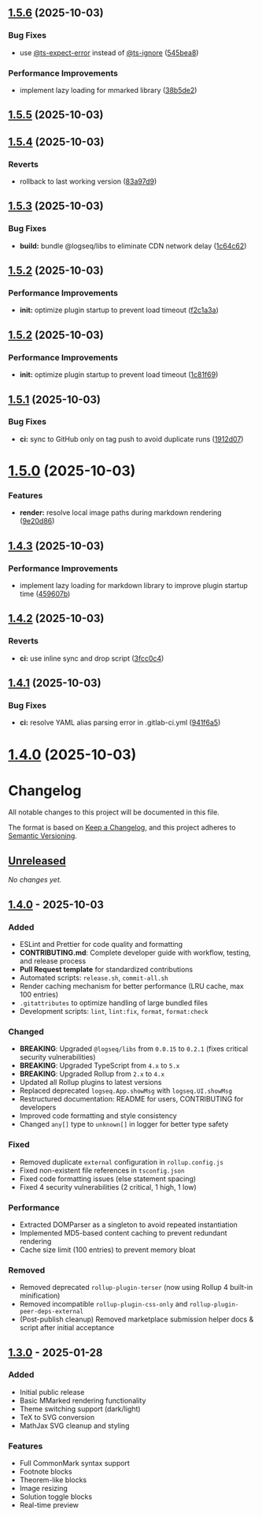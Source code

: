 ## [1.5.6](https://cloud.mathcrowd.cn/agile/frontend/mmarked-logseq-extension/compare/v1.5.5...v1.5.6) (2025-10-03)


### Bug Fixes

* use [@ts-expect-error](https://cloud.mathcrowd.cn/ts-expect-error) instead of [@ts-ignore](https://cloud.mathcrowd.cn/ts-ignore) ([545bea8](https://cloud.mathcrowd.cn/agile/frontend/mmarked-logseq-extension/commits/545bea856fc0cb97a5bdb794b578f187a53bcfb6))


### Performance Improvements

* implement lazy loading for mmarked library ([38b5de2](https://cloud.mathcrowd.cn/agile/frontend/mmarked-logseq-extension/commits/38b5de2fcd74dad9a9b9c3bb15cffc08da761a13))



## [1.5.5](https://cloud.mathcrowd.cn/agile/frontend/mmarked-logseq-extension/compare/v1.5.4...v1.5.5) (2025-10-03)



## [1.5.4](https://cloud.mathcrowd.cn/agile/frontend/mmarked-logseq-extension/compare/v1.5.3...v1.5.4) (2025-10-03)


### Reverts

* rollback to last working version ([83a97d9](https://cloud.mathcrowd.cn/agile/frontend/mmarked-logseq-extension/commits/83a97d9ba7d268e390974dff714036e8519445b8))



## [1.5.3](https://cloud.mathcrowd.cn/agile/frontend/mmarked-logseq-extension/compare/v1.5.2...v1.5.3) (2025-10-03)


### Bug Fixes

* **build:** bundle @logseq/libs to eliminate CDN network delay ([1c64c62](https://cloud.mathcrowd.cn/agile/frontend/mmarked-logseq-extension/commits/1c64c62d3a4f900be32619c3cfded0e96e563f83))



## [1.5.2](https://cloud.mathcrowd.cn/agile/frontend/mmarked-logseq-extension/compare/v1.5.1...v1.5.2) (2025-10-03)


### Performance Improvements

* **init:** optimize plugin startup to prevent load timeout ([f2c1a3a](https://cloud.mathcrowd.cn/agile/frontend/mmarked-logseq-extension/commits/f2c1a3aaf80ecb62f63e28a60d6f2ac57138076c))



## [1.5.2](https://cloud.mathcrowd.cn/agile/frontend/mmarked-logseq-extension/compare/v1.5.1...v1.5.2) (2025-10-03)


### Performance Improvements

* **init:** optimize plugin startup to prevent load timeout ([1c81f69](https://cloud.mathcrowd.cn/agile/frontend/mmarked-logseq-extension/commits/1c81f699b0c1c117ef1e5c7f14f670c570ddf8ec))



## [1.5.1](https://cloud.mathcrowd.cn/agile/frontend/mmarked-logseq-extension/compare/v1.5.0...v1.5.1) (2025-10-03)


### Bug Fixes

* **ci:** sync to GitHub only on tag push to avoid duplicate runs ([1912d07](https://cloud.mathcrowd.cn/agile/frontend/mmarked-logseq-extension/commits/1912d07ae7c4ccff64ea341fe6b18196e68ebb60))



# [1.5.0](https://cloud.mathcrowd.cn/agile/frontend/mmarked-logseq-extension/compare/v1.4.3...v1.5.0) (2025-10-03)


### Features

* **render:** resolve local image paths during markdown rendering ([9e20d86](https://cloud.mathcrowd.cn/agile/frontend/mmarked-logseq-extension/commits/9e20d8697ace4af87a918bf0939c0e1395563a1e))



## [1.4.3](https://cloud.mathcrowd.cn/agile/frontend/mmarked-logseq-extension/compare/v1.4.2...v1.4.3) (2025-10-03)


### Performance Improvements

* implement lazy loading for markdown library to improve plugin startup time ([459607b](https://cloud.mathcrowd.cn/agile/frontend/mmarked-logseq-extension/commits/459607b93c2c3a4083d61f756924f87b90a416c0))



## [1.4.2](https://cloud.mathcrowd.cn/agile/frontend/mmarked-logseq-extension/compare/v1.4.1...v1.4.2) (2025-10-03)


### Reverts

* **ci:** use inline sync and drop script ([3fcc0c4](https://cloud.mathcrowd.cn/agile/frontend/mmarked-logseq-extension/commits/3fcc0c4697dd3158bb0fe9ed35b4ec65a75abf90))



## [1.4.1](https://cloud.mathcrowd.cn/agile/frontend/mmarked-logseq-extension/compare/v1.4.0...v1.4.1) (2025-10-03)


### Bug Fixes

* **ci:** resolve YAML alias parsing error in .gitlab-ci.yml ([941f6a5](https://cloud.mathcrowd.cn/agile/frontend/mmarked-logseq-extension/commits/941f6a59e56d878bb447997a1f50ee82ab23a043))



# [1.4.0](https://cloud.mathcrowd.cn/agile/frontend/mmarked-logseq-extension/compare/v1.3.2...v1.4.0) (2025-10-03)



# Changelog

All notable changes to this project will be documented in this file.

The format is based on [Keep a Changelog](https://keepachangelog.com/en/1.0.0/),
and this project adheres to [Semantic Versioning](https://semver.org/spec/v2.0.0.html).

## [Unreleased]

_No changes yet._

## [1.4.0] - 2025-10-03

### Added
- ESLint and Prettier for code quality and formatting
- **CONTRIBUTING.md**: Complete developer guide with workflow, testing, and release process
- **Pull Request template** for standardized contributions
- Automated scripts: `release.sh`, `commit-all.sh`
- Render caching mechanism for better performance (LRU cache, max 100 entries)
- `.gitattributes` to optimize handling of large bundled files
- Development scripts: `lint`, `lint:fix`, `format`, `format:check`

### Changed
- **BREAKING**: Upgraded `@logseq/libs` from `0.0.15` to `0.2.1` (fixes critical security vulnerabilities)
- **BREAKING**: Upgraded TypeScript from `4.x` to `5.x`
- **BREAKING**: Upgraded Rollup from `2.x` to `4.x`
- Updated all Rollup plugins to latest versions
- Replaced deprecated `logseq.App.showMsg` with `logseq.UI.showMsg`
- Restructured documentation: README for users, CONTRIBUTING for developers
- Improved code formatting and style consistency
- Changed `any[]` type to `unknown[]` in logger for better type safety

### Fixed
- Removed duplicate `external` configuration in `rollup.config.js`
- Fixed non-existent file references in `tsconfig.json`
- Fixed code formatting issues (else statement spacing)
- Fixed 4 security vulnerabilities (2 critical, 1 high, 1 low)

### Performance
- Extracted DOMParser as a singleton to avoid repeated instantiation
- Implemented MD5-based content caching to prevent redundant rendering
- Cache size limit (100 entries) to prevent memory bloat

### Removed
- Removed deprecated `rollup-plugin-terser` (now using Rollup 4 built-in minification)
- Removed incompatible `rollup-plugin-css-only` and `rollup-plugin-peer-deps-external`
- (Post-publish cleanup) Removed marketplace submission helper docs & script after initial acceptance

## [1.3.0] - 2025-01-28

### Added
- Initial public release
- Basic MMarked rendering functionality
- Theme switching support (dark/light)
- TeX to SVG conversion
- MathJax SVG cleanup and styling

### Features
- Full CommonMark syntax support
- Footnote blocks
- Theorem-like blocks
- Image resizing
- Solution toggle blocks
- Real-time preview

[Unreleased]: https://github.com/mathedu4all/mmarked-logseq-extension/compare/v1.4.0...HEAD
[1.4.0]: https://github.com/mathedu4all/mmarked-logseq-extension/compare/v1.3.0...v1.4.0
[1.3.0]: https://github.com/mathedu4all/mmarked-logseq-extension/releases/tag/v1.3.0
